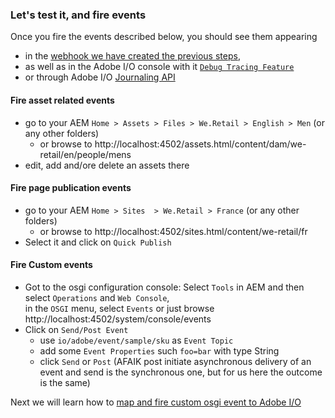 

### Let's test it, and fire events

Once you fire the events described below, you should see them appearing 
* in the [webhook we have created the previous steps](2.aem-event-webhooks.md),
* as well as in the Adobe I/O console with it [`Debug Tracing Feature`](https://www.adobe.io/apis/cloudplatform/events/documentation.html#!adobeio/adobeio-documentation/master/events/help/tracing.md) 
* or through Adobe I/O [Journaling API](https://www.adobe.io/apis/cloudplatform/events/documentation.html#!adobeio/adobeio-documentation/master/events/intro/journaling_api.md)

#### Fire asset related events

* go to your AEM `Home > Assets > Files > We.Retail > English > Men` (or any other folders)
  * or browse to http://localhost:4502/assets.html/content/dam/we-retail/en/people/mens
* edit, add and/ore delete an assets there


#### Fire page publication events

* go to your AEM `Home > Sites  > We.Retail > France` (or any other folders)
  * or browse to http://localhost:4502/sites.html/content/we-retail/fr
* Select it and click on `Quick Publish`  

#### Fire Custom events

* Got to the osgi configuration console: Select `Tools` in AEM and then select `Operations` and `Web Console`,  
in the `OSGI` menu, select `Events` or just browse http://localhost:4502/system/console/events
* Click on `Send/Post Event`
  * use `io/adobe/event/sample/sku` as `Event Topic`
  * add some `Event Properties` such `foo=bar` with type String
  * click `Send` or `Post` (AFAIK post initiate asynchronous delivery of an event and send is the synchronous one, but for us here the outcome is the same)
  
Next we will learn how to [map and fire custom osgi event to Adobe I/O](6.aem-event-custom.md) 